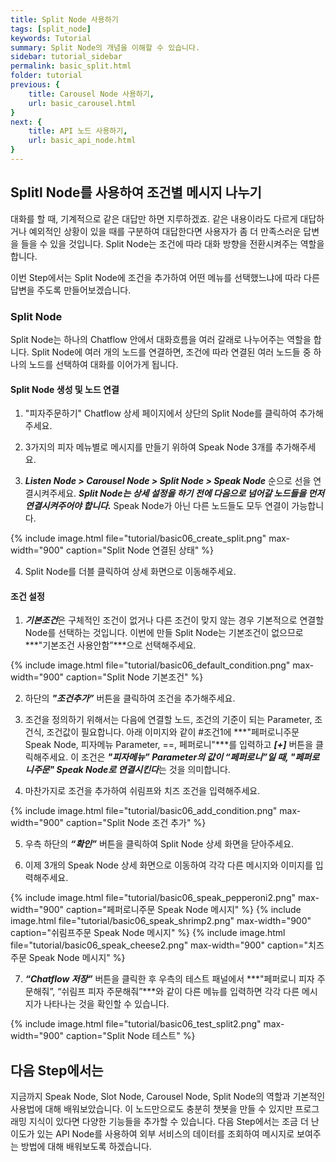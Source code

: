 ```yaml
---
title: Split Node 사용하기
tags: [split_node]
keywords: Tutorial
summary: Split Node의 개념을 이해할 수 있습니다.
sidebar: tutorial_sidebar
permalink: basic_split.html
folder: tutorial
previous: {
    title: Carousel Node 사용하기, 
    url: basic_carousel.html
}
next: {
    title: API 노드 사용하기,
    url: basic_api_node.html
}
---
```


## Splitl Node를 사용하여 조건별 메시지 나누기
대화를 할 때, 기계적으로 같은 대답만 하면 지루하겠죠. 같은 내용이라도 다르게 대답하거나 예외적인 상황이 있을 때를 구분하여 대답한다면 사용자가 좀 더 만족스러운 답변을 들을 수 있을 것입니다. Split Node는 조건에 따라 대화 방향을 전환시켜주는 역할을 합니다. 

이번 Step에서는 Split Node에 조건을 추가하여 어떤 메뉴를 선택했느냐에 따라 다른 답변을 주도록 만들어보겠습니다.

### Split Node
Split Node는 하나의 Chatflow 안에서 대화흐름을 여러 갈래로 나누어주는 역할을 합니다. Split Node에 여러 개의 노드를 연결하면, 조건에 따라 연결된 여러 노드들 중 하나의 노드를 선택하여 대화를 이어가게 됩니다.

#### Split Node 생성 및 노드 연결 
1) "피자주문하기" Chatflow 상세 페이지에서 상단의 Split Node를 클릭하여 추가해주세요.

2) 3가지의 피자 메뉴별로 메시지를 만들기 위하여 Speak Node 3개를 추가해주세요.

3) ***Listen Node > Carousel Node > Split Node > Speak Node*** 순으로 선을 연결시켜주세요. ***Split Node는 상세 설정을 하기 전에 다음으로 넘어갈 노드들을 먼저 연결시켜주어야 합니다.*** Speak Node가 아닌 다른 노드들도 모두 연결이 가능합니다.

{% include image.html file="tutorial/basic06_create_split.png" max-width="900" caption="Split Node 연결된 상태" %}

4) Split Node를 더블 클릭하여 상세 화면으로 이동해주세요.

#### 조건 설정
1) ***기본조건***은 구체적인 조건이 없거나 다른 조건이 맞지 않는 경우 기본적으로 연결할 Node를 선택하는 것입니다. 이번에 만들 Split Node는 기본조건이 없으므로 ***"기본조건 사용안함”***으로 선택해주세요.

{% include image.html file="tutorial/basic06_default_condition.png" max-width="900" caption="Split Node 기본조건" %}

2) 하단의 ***"조건추가”*** 버튼을 클릭하여 조건을 추가해주세요.

3) 조건을 정의하기 위해서는 다음에 연결할 노드, 조건의 기준이 되는 Parameter, 조건식, 조건값이 필요합니다. 아래 이미지와 같이 #조건1에 ***"페퍼로니주문 Speak Node, 피자메뉴 Parameter, ==, 페퍼로니"***를 입력하고 ***[+]*** 버튼을 클릭해주세요. 이 조건은 ***"피자메뉴” Parameter의 값이 “페퍼로니”일 때, "페퍼로니주문" Speak Node로 연결시킨다***는 것을 의미합니다.

4) 마찬가지로 조건을 추가하여 쉬림프와 치즈 조건을 입력해주세요.

{% include image.html file="tutorial/basic06_add_condition.png" max-width="900" caption="Split Node 조건 추가" %}

5) 우측 하단의 ***“확인”*** 버튼을 클릭하여 Split Node 상세 화면을 닫아주세요.

6) 이제 3개의 Speak Node 상세 화면으로 이동하여 각각 다른 메시지와 이미지를 입력해주세요.

{% include image.html file="tutorial/basic06_speak_pepperoni2.png" max-width="900" caption="페퍼로니주문 Speak Node 메시지" %}
{% include image.html file="tutorial/basic06_speak_shrimp2.png" max-width="900" caption="쉬림프주문 Speak Node 메시지" %}
{% include image.html file="tutorial/basic06_speak_cheese2.png" max-width="900" caption="치즈주문 Speak Node 메시지" %}

7) ***“Chatflow 저장”*** 버튼을 클릭한 후 우측의 테스트 패널에서 ***"페퍼로니 피자 주문해줘”, “쉬림프 피자 주문해줘”***와 같이 다른 메뉴를 입력하면 각각 다른 메시지가 나타나는 것을 확인할 수 있습니다.

{% include image.html file="tutorial/basic06_test_split2.png" max-width="900" caption="Split Node 테스트" %}


## 다음 Step에서는
지금까지 Speak Node, Slot Node, Carousel Node, Split Node의 역할과 기본적인 사용법에 대해 배워보았습니다. 이 노드만으로도 충분히 챗봇을 만들 수 있지만 프로그래밍 지식이 있다면  다양한 기능들을 추가할 수 있습니다. 다음 Step에서는 조금 더 난이도가 있는 API Node를 사용하여 외부 서비스의 데이터를 조회하여 메시지로 보여주는 방법에 대해 배워보도록 하겠습니다.
